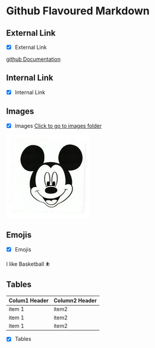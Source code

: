 # Github Flavoured Markdown 


## External Link 

- [x] External Link 

[github Documentation]( https://help.github.com/en)


## Internal Link 


- [x] Internal Link
## Images 

- [x] Images
[Click to go to images folder](Folder_Images)

![Click here for images](Folder_Images/Mickey.jpeg)

## Emojis

- [x] Emojis

I like Basketball ⛹️

## Tables
|Colum1 Header|Column2 Header|
|----|-----|
|item 1|item2|
|item 1|item2|
|item 1|item2|



- [x] Tables





